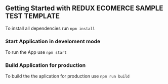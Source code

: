 ## Getting Started with REDUX ECOMERCE SAMPLE TEST TEMPLATE

To install all dependencies run `npm install`

### Start Application in develoment mode

To run the App use `npm start`

### Build Application for production

To build the the aplication for production use `npm run build`
